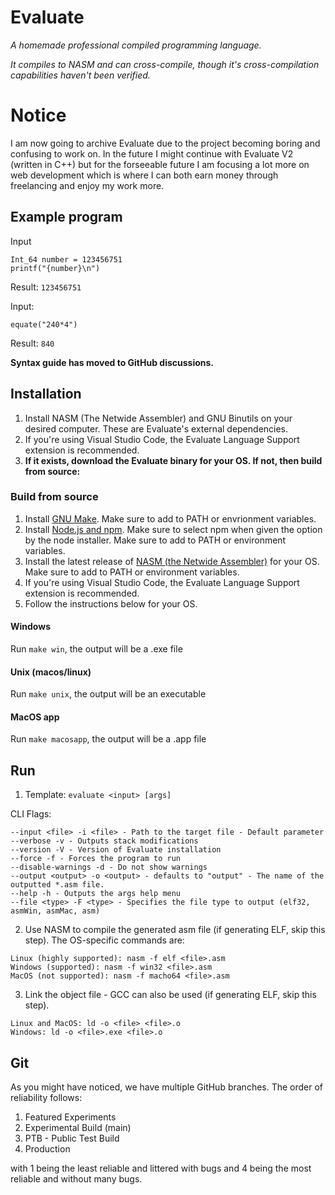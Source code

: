 # Evaluate
*A homemade professional compiled programming language.*

*It compiles to NASM and can cross-compile, though it's cross-compilation capabilities haven't been verified.*

# Notice
I am now going to archive Evaluate due to the project becoming boring and confusing to work on. In the future I might continue with Evaluate V2 (written in C++) but for the forseeable future I am focusing a lot more on web development which is where I can both earn money through freelancing and enjoy my work more.

## Example program
Input 
```
Int_64 number = 123456751
printf("{number}\n")
``` 
Result: `123456751`

Input: 
```
equate("240*4")
```
Result: `840`

**Syntax guide has moved to GitHub discussions.**

## Installation

1. Install NASM (The Netwide Assembler) and GNU Binutils on your desired computer. These are Evaluate's external dependencies.
2. If you're using Visual Studio Code, the Evaluate Language Support extension is recommended.
3. **If it exists, download the Evaluate binary for your OS. If not, then build from source:**

### Build from source

1. Install [GNU Make](https://www.gnu.org/software/make/). Make sure to add to PATH or envrionment variables.
2. Install [Node.js and npm](https://www.nodejs.org). Make sure to select npm when given the option by the node installer. Make sure to add to PATH or environment variables.
3. Install the latest release of [NASM (the Netwide Assembler)](https://www.nasm.us/pub/nasm/releasebuilds/?C=M;O=D) for your OS. Make sure to add to PATH or environment variables.
4. If you're using Visual Studio Code, the Evaluate Language Support extension is recommended.
5. Follow the instructions below for your OS.

#### Windows
Run `make win`, the output will be a .exe file

#### Unix (macos/linux)
Run `make unix`, the output will be an executable

#### MacOS app
Run `make macosapp`, the output will be a .app file

## Run 
1. Template: `evaluate <input> [args]`

CLI Flags:
```
--input <file> -i <file> - Path to the target file - Default parameter
--verbose -v - Outputs stack modifications
--version -V - Version of Evaluate installation
--force -f - Forces the program to run
--disable-warnings -d - Do not show warnings
--output <output> -o <output> - defaults to "output" - The name of the outputted *.asm file.
--help -h - Outputs the args help menu
--file <type> -F <type> - Specifies the file type to output (elf32, asmWin, asmMac, asm)
```

2. Use NASM to compile the generated asm file (if generating ELF, skip this step). The OS-specific commands are:
```
Linux (highly supported): nasm -f elf <file>.asm
Windows (supported): nasm -f win32 <file>.asm
MacOS (not supported): nasm -f macho64 <file>.asm
```
3. Link the object file - GCC can also be used (if generating ELF, skip this step).
```
Linux and MacOS: ld -o <file> <file>.o
Windows: ld -o <file>.exe <file>.o
```


## Git

As you might have noticed, we have multiple GitHub branches. The order of reliability follows:

1. Featured Experiments
2. Experimental Build (main)
3. PTB - Public Test Build
4. Production

with 1 being the least reliable and littered with bugs and 4 being the most reliable and without many bugs.
